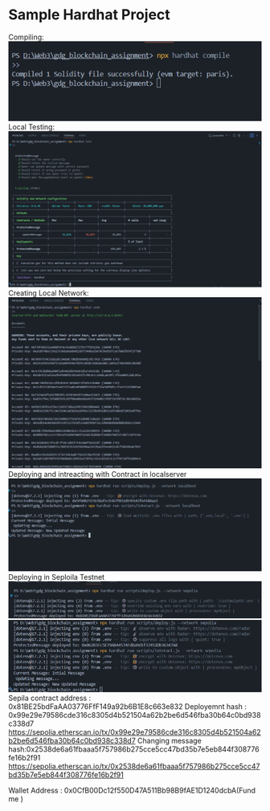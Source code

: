 # Sample Hardhat Project
Compiling:
![alt text](image.png)
Local Testing:
![alt text](image-1.png)
Creating Local Network:
![alt text](image-5.png)
Deploying and intreacting with Contract in localserver
![alt text](image-4.png)
Deploying in Seploila Testnet
![alt text](image-3.png)
![alt text](image-2.png)
Sepila contract address : 0x81BE25bdFaAA03776FfF149a92b6B1E8c663e832
Deployemnt hash : 0x99e29e79586cde316c8305d4b521504a62b2be6d546fba30b64c0bd938c338d7
https://sepolia.etherscan.io/tx/0x99e29e79586cde316c8305d4b521504a62b2be6d546fba30b64c0bd938c338d7
Changing message hash:0x2538de6a61fbaaa5f757986b275cce5cc47bd35b7e5eb844f308776fe16b2f91
https://sepolia.etherscan.io/tx/0x2538de6a61fbaaa5f757986b275cce5cc47bd35b7e5eb844f308776fe16b2f91

Wallet Address : 0x0CfB00Dc12f550D47A511Bb98B9fAE1D1240dcbA(Fund me )